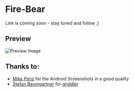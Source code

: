# Fire-Bear
Link is coming soon - stay tuned and follow ;)

## Preview
![Preview Image](http://adtime.at/projects/github/fire-bear/images/fire-bear.jpg)

## Thanks to:
- [Mike Penz] for the Android Screenshots in a good quality
- [Stefan Baumgartner] for [griddler]

[Mike Penz]:http://github.com/mikepenz/
[Stefan Baumgartner]:https://github.com/ddprrt/
[griddler]:https://github.com/ddprrt/griddler/
